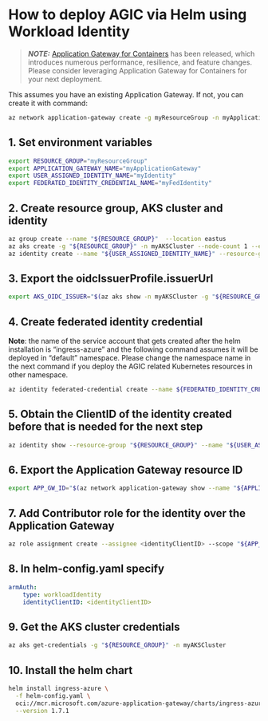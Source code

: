 # How to deploy AGIC via Helm using Workload Identity

> **_NOTE:_** [Application Gateway for Containers](https://aka.ms/agc) has been released, which introduces numerous performance, resilience, and feature changes. Please consider leveraging Application Gateway for Containers for your next deployment.

This assumes you have an existing Application Gateway. If not, you can create it with command:

```bash
az network application-gateway create -g myResourceGroup -n myApplicationGateway --sku Standard_v2 --public-ip-address myPublicIP --vnet-name myVnet --subnet mySubnet --priority 100
```

## 1. Set environment variables

```bash
export RESOURCE_GROUP="myResourceGroup"
export APPLICATION_GATEWAY_NAME="myApplicationGateway"
export USER_ASSIGNED_IDENTITY_NAME="myIdentity"
export FEDERATED_IDENTITY_CREDENTIAL_NAME="myFedIdentity"
```

## 2. Create resource group, AKS cluster and identity

```bash
az group create --name "${RESOURCE_GROUP}"  --location eastus
az aks create -g "${RESOURCE_GROUP}" -n myAKSCluster --node-count 1 --enable-oidc-issuer --enable-workload-identity 
az identity create --name "${USER_ASSIGNED_IDENTITY_NAME}" --resource-group "${RESOURCE_GROUP}" 
```

## 3. Export the oidcIssuerProfile.issuerUrl

```bash
export AKS_OIDC_ISSUER="$(az aks show -n myAKSCluster -g "${RESOURCE_GROUP}" --query "oidcIssuerProfile.issuerUrl" -otsv)"
```

## 4. Create federated identity credential

**Note**: the name of the service account that gets created after the helm installation is “ingress-azure” and the following command assumes it will be deployed in “default” namespace. Please change the namespace name in the next command if you deploy the AGIC related Kubernetes resources in other namespace.

```bash
az identity federated-credential create --name ${FEDERATED_IDENTITY_CREDENTIAL_NAME} --identity-name ${USER_ASSIGNED_IDENTITY_NAME} --resource-group ${RESOURCE_GROUP} --issuer ${AKS_OIDC_ISSUER} --subject system:serviceaccount:default:ingress-azure
```

## 5. Obtain the ClientID of the identity created before that is needed for the next step

```bash
az identity show --resource-group "${RESOURCE_GROUP}" --name "${USER_ASSIGNED_IDENTITY_NAME}" --query 'clientId' -otsv
```

## 6. Export the Application Gateway resource ID

```bash
export APP_GW_ID="$(az network application-gateway show --name "${APPLICATION_GATEWAY_NAME}"  --resource-group "${RESOURCE_GROUP}"  --query 'id' --output tsv)"
```

## 7. Add Contributor role for the identity over the Application Gateway

```bash
az role assignment create --assignee <identityClientID> --scope "${APP_GW_ID}" --role Contributor
```

## 8. In helm-config.yaml specify

```yaml
armAuth:
    type: workloadIdentity
    identityClientID: <identityClientID>
```

## 9. Get the AKS cluster credentials

```bash
az aks get-credentials -g "${RESOURCE_GROUP}" -n myAKSCluster
```

## 10. Install the helm chart

```bash
helm install ingress-azure \
  -f helm-config.yaml \
  oci://mcr.microsoft.com/azure-application-gateway/charts/ingress-azure \
  --version 1.7.1
```
